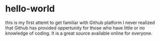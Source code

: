 # hello-world
this is my first attemt to get familiar with Github platform
I never realized that Github has provided oppertunity for those who have little or no knowledge of coding. It is a great source available online for everyone.
